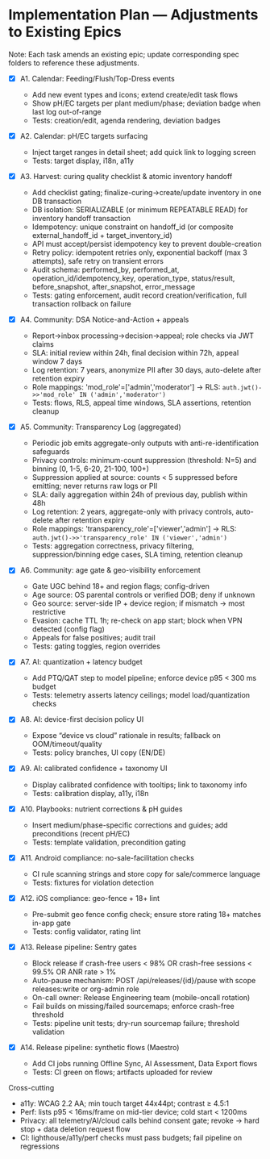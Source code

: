 # Implementation Plan — Adjustments to Existing Epics

Note: Each task amends an existing epic; update corresponding spec folders to reference these adjustments.

- [x] A1. Calendar: Feeding/Flush/Top-Dress events

  - Add new event types and icons; extend create/edit task flows
  - Show pH/EC targets per plant medium/phase; deviation badge when last log out-of-range
  - Tests: creation/edit, agenda rendering, deviation badges

- [x] A2. Calendar: pH/EC targets surfacing

  - Inject target ranges in detail sheet; add quick link to logging screen
  - Tests: target display, i18n, a11y

- [x] A3. Harvest: curing quality checklist & atomic inventory handoff

  - Add checklist gating; finalize-curing→create/update inventory in one DB transaction
  - DB isolation: SERIALIZABLE (or minimum REPEATABLE READ) for inventory handoff transaction
  - Idempotency: unique constraint on handoff_id (or composite external_handoff_id + target_inventory_id)
  - API must accept/persist idempotency key to prevent double-creation
  - Retry policy: idempotent retries only, exponential backoff (max 3 attempts), safe retry on transient errors
  - Audit schema: performed_by, performed_at, operation_id/idempotency_key, operation_type, status/result, before_snapshot, after_snapshot, error_message
  - Tests: gating enforcement, audit record creation/verification, full transaction rollback on failure

- [x] A4. Community: DSA Notice-and-Action + appeals

  - Report→inbox processing→decision→appeal; role checks via JWT claims
  - SLA: initial review within 24h, final decision within 72h, appeal window 7 days
  - Log retention: 7 years, anonymize PII after 30 days, auto-delete after retention expiry
  - Role mappings: 'mod_role'=['admin','moderator'] → RLS: `auth.jwt()->>'mod_role' IN ('admin','moderator')`
  - Tests: flows, RLS, appeal time windows, SLA assertions, retention cleanup

- [x] A5. Community: Transparency Log (aggregated)

  - Periodic job emits aggregate-only outputs with anti-re-identification safeguards
  - Privacy controls: minimum-count suppression (threshold: N=5) and binning (0, 1-5, 6-20, 21-100, 100+)
  - Suppression applied at source: counts < 5 suppressed before emitting; never returns raw logs or PII
  - SLA: daily aggregation within 24h of previous day, publish within 48h
  - Log retention: 2 years, aggregate-only with privacy controls, auto-delete after retention expiry
  - Role mappings: 'transparency_role'=['viewer','admin'] → RLS: `auth.jwt()->>'transparency_role' IN ('viewer','admin')`
  - Tests: aggregation correctness, privacy filtering, suppression/binning edge cases, SLA timing, retention cleanup

- [x] A6. Community: age gate & geo-visibility enforcement

  - Gate UGC behind 18+ and region flags; config-driven
  - Age source: OS parental controls or verified DOB; deny if unknown
  - Geo source: server-side IP + device region; if mismatch → most restrictive
  - Evasion: cache TTL 1h; re-check on app start; block when VPN detected (config flag)
  - Appeals for false positives; audit trail
  - Tests: gating toggles, region overrides

- [x] A7. AI: quantization + latency budget

  - Add PTQ/QAT step to model pipeline; enforce device p95 < 300 ms budget
  - Tests: telemetry asserts latency ceilings; model load/quantization checks

- [x] A8. AI: device-first decision policy UI

  - Expose “device vs cloud” rationale in results; fallback on OOM/timeout/quality
  - Tests: policy branches, UI copy (EN/DE)

- [x] A9. AI: calibrated confidence + taxonomy UI

  - Display calibrated confidence with tooltips; link to taxonomy info
  - Tests: calibration display, a11y, i18n

- [x] A10. Playbooks: nutrient corrections & pH guides

  - Insert medium/phase-specific corrections and guides; add preconditions (recent pH/EC)
  - Tests: template validation, precondition gating

- [x] A11. Android compliance: no-sale-facilitation checks

  - CI rule scanning strings and store copy for sale/commerce language
  - Tests: fixtures for violation detection

- [x] A12. iOS compliance: geo-fence + 18+ lint

  - Pre-submit geo fence config check; ensure store rating 18+ matches in-app gate
  - Tests: config validator, rating lint

- [x] A13. Release pipeline: Sentry gates

  - Block release if crash-free users < 98% OR crash-free sessions < 99.5% OR ANR rate > 1%
  - Auto-pause mechanism: POST /api/releases/{id}/pause with scope releases:write or org-admin role
  - On-call owner: Release Engineering team (mobile-oncall rotation)
  - Fail builds on missing/failed sourcemaps; enforce crash-free threshold
  - Tests: pipeline unit tests; dry-run sourcemap failure; threshold validation

- [x] A14. Release pipeline: synthetic flows (Maestro)
  - Add CI jobs running Offline Sync, AI Assessment, Data Export flows
  - Tests: CI green on flows; artifacts uploaded for review

Cross-cutting

- a11y: WCAG 2.2 AA; min touch target 44x44pt; contrast ≥ 4.5:1
- Perf: lists p95 < 16ms/frame on mid-tier device; cold start < 1200ms
- Privacy: all telemetry/AI/cloud calls behind consent gate; revoke → hard stop + data deletion request flow
- CI: lighthouse/a11y/perf checks must pass budgets; fail pipeline on regressions
